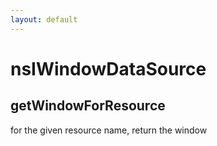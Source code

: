 ```yaml
---
layout: default
---
```


# nsIWindowDataSource #

## getWindowForResource ##

for the given resource name, return the window

